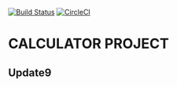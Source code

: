 [![Build Status](http://d5089d3d.ngrok.io/job/calculator-cicd-pipeline/badge/icon)](http://d5089d3d.ngrok.io/job/calculator-cicd-pipeline/)
[![CircleCI](https://circleci.com/gh/avijitpal9/calculator-cicd.svg?style=svg)](https://circleci.com/gh/avijitpal9/calculator-cicd)
# CALCULATOR PROJECT
## Update9
